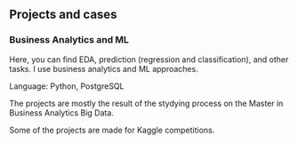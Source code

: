 ## Projects and cases 
### Business Analytics and ML

Here, you can find EDA, prediction (regression and classification), and other tasks. I use business analytics and ML approaches. 

Language: Python, PostgreSQL

The projects are mostly the result of the stydying process on the Master in Business Analytics Big Data.

Some of the projects are made for Kaggle competitions.

